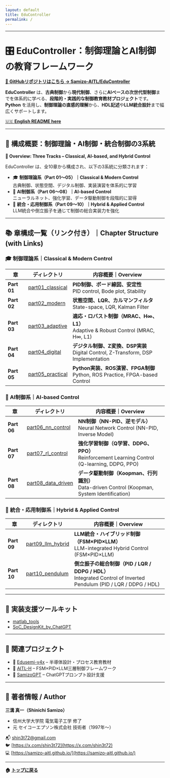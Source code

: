 ```yaml
---
layout: default
title: EduController
permalink: /
---
```


---

# 🎛️ **EduController：制御理論とAI制御の教育フレームワーク**

[📂 **GitHubリポジトリはこちら → Samizo-AITL/EduController**](https://github.com/Samizo-AITL/EduController)

**EduController** は、**古典制御**から**現代制御**、さらに**AIベースの次世代型制御**までを体系的に学べる、**段階的・実践的な制御教育教材プロジェクト**です。  
**Python** を活用し、**制御理論の直感的理解**から、**HDL記述**や**LLM統合設計**まで幅広くサポートします。

[🇺🇸 **English README here**](https://github.com/Samizo-AITL/EduController/blob/main/README_en.md)

---

## 🧭 **構成概要：制御理論・AI制御・統合制御の3系統**  
**🧭 Overview: Three Tracks – Classical, AI-based, and Hybrid Control**

EduController は、全10章から構成され、以下の3系統に分類されます：  

- 🎓 **制御理論系（Part 01〜05）｜Classical & Modern Control**  
  古典制御、状態空間、デジタル制御、実装演習を体系的に学習  
- 🤖 **AI制御系（Part 06〜08）｜AI-based Control**  
  ニューラルネット、強化学習、データ駆動制御を段階的に習得  
- 🧠 **統合・応用制御系（Part 09〜10）｜Hybrid & Applied Control**  
  LLM統合や倒立振子を通じて制御の総合実装力を強化  

---

## 📚 **章構成一覧（リンク付き）｜Chapter Structure (with Links)**

### 🎓 **制御理論系｜Classical & Modern Control**

| 章 | ディレクトリ | 内容概要｜Overview |
|----|--------------|--------------------|
| **Part 01** | [part01_classical](https://samizo-aitl.github.io/EduController/part01_classical/) | **PID制御、ボード線図、安定性**<br>PID control, Bode plot, Stability |
| **Part 02** | [part02_modern](https://samizo-aitl.github.io/EduController/part02_modern/) | **状態空間、LQR、カルマンフィルタ**<br>State-space, LQR, Kalman Filter |
| **Part 03** | [part03_adaptive](https://samizo-aitl.github.io/EduController/part03_adaptive/) | **適応・ロバスト制御（MRAC、H∞、L1）**<br>Adaptive & Robust Control (MRAC, H∞, L1) |
| **Part 04** | [part04_digital](https://samizo-aitl.github.io/EduController/part04_digital/) | **デジタル制御、Z変換、DSP実装**<br>Digital Control, Z-Transform, DSP Implementation |
| **Part 05** | [part05_practical](https://samizo-aitl.github.io/EduController/part05_practical/) | **Python実装、ROS演習、FPGA制御**<br>Python, ROS Practice, FPGA-based Control |

### 🤖 **AI制御系｜AI-based Control**

| 章 | ディレクトリ | 内容概要｜Overview |
|----|--------------|--------------------|
| **Part 06** | [part06_nn_control](https://samizo-aitl.github.io/EduController/part06_nn_control/) | **NN制御（NN-PID、逆モデル）**<br>Neural Network Control (NN-PID, Inverse Model) |
| **Part 07** | [part07_rl_control](https://samizo-aitl.github.io/EduController/part07_rl_control/) | **強化学習制御（Q学習、DDPG、PPO）**<br>Reinforcement Learning Control (Q-learning, DDPG, PPO) |
| **Part 08** | [part08_data_driven](https://samizo-aitl.github.io/EduController/part08_data_driven/) | **データ駆動制御（Koopman、行列識別）**<br>Data-driven Control (Koopman, System Identification) |

### 🧠 **統合・応用制御系｜Hybrid & Applied Control**

| 章 | ディレクトリ | 内容概要｜Overview |
|----|--------------|--------------------|
| **Part 09** | [part09_llm_hybrid](https://samizo-aitl.github.io/EduController/part09_llm_hybrid/) | **LLM統合・ハイブリッド制御（FSM×PID×LLM）**<br>LLM-integrated Hybrid Control (FSM×PID×LLM) |
| **Part 10** | [part10_pendulum](https://samizo-aitl.github.io/EduController/part10_pendulum/) | **倒立振子の総合制御（PID / LQR / DDPG / HDL）**<br>Integrated Control of Inverted Pendulum (PID / LQR / DDPG / HDL) |

---

## 🔩 **実装支援ツールキット**

- [matlab_tools](https://samizo-aitl.github.io/EduController/matlab_tools/)  
- [SoC_DesignKit_by_ChatGPT](https://samizo-aitl.github.io/EduController/SoC_DesignKit_by_ChatGPT/)  

---

## 🔗 **関連プロジェクト**

- 🧩 [Edusemi-v4x](https://github.com/Samizo-AITL/Edusemi-v4x) – 半導体設計・プロセス教育教材  
- 🤖 [AITL-H](https://github.com/Samizo-AITL/AITL-H) – FSM×PID×LLM三層制御フレームワーク  
- 🧠 [SamizoGPT](https://github.com/Samizo-AITL/SamizoGPT) – ChatGPTプロンプト設計支援  

---

## 👤 **著者情報 / Author**

**三溝 真一（Shinichi Samizo）**  
- 信州大学大学院 電気電子工学 修了  
- 元 セイコーエプソン株式会社 技術者（1997年〜）  

📬 [shin3t72@gmail.com](mailto:shin3t72@gmail.com)  
🐦 [https://x.com/shin3t72](https://x.com/shin3t72)  
💻 [https://samizo-aitl.github.io/](https://samizo-aitl.github.io/)

---

**🏠 [トップに戻る](https://samizo-aitl.github.io/EduController/)**
